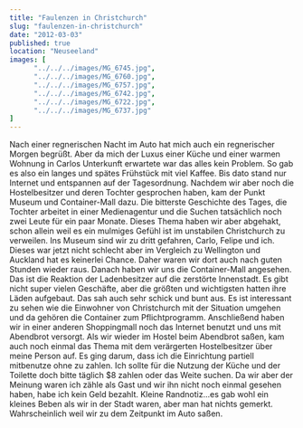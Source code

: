 ```yaml
---
title: "Faulenzen in Christchurch"
slug: "faulenzen-in-christchurch"
date: "2012-03-03"
published: true
location: "Neuseeland"
images: [
      "../../../images/MG_6745.jpg",
      "../../../images/MG_6760.jpg",
      "../../../images/MG_6757.jpg",
      "../../../images/MG_6742.jpg",
      "../../../images/MG_6722.jpg",
      "../../../images/MG_6737.jpg"
]
---
```


Nach einer regnerischen Nacht im Auto hat mich auch ein regnerischer Morgen begrüßt. Aber da mich der Luxus einer Küche und einer warmen Wohnung in Carlos Unterkunft erwartete war das alles kein Problem. So gab es also ein langes und spätes Frühstück mit viel Kaffee. 
Bis dato stand nur Internet und entspannen auf der Tagesordnung. Nachdem wir aber noch die Hostelbesitzer und deren Tochter gesprochen haben, kam der Punkt Museum und Container-Mall dazu. Die bitterste Geschichte des Tages, die Tochter arbeitet in einer Medienagentur und die Suchen tatsächlich noch zwei Leute für ein paar Monate. Dieses Thema haben wir aber abgehakt, schon allein weil es ein mulmiges Gefühl ist im unstabilen Christchurch zu verweilen.
Ins Museum sind wir zu dritt gefahren, Carlo, Felipe und ich. Dieses war jetzt nicht schlecht aber im Vergleich zu Wellington und Auckland hat es keinerlei Chance. Daher waren wir dort auch nach guten Stunden wieder raus. Danach haben wir uns die Container-Mall angesehen. Das ist die Reaktion der Ladenbesitzer auf die zerstörte Innenstadt. Es gibt nicht super vielen Geschäfte, aber die größten und wichtigsten hatten ihre Läden aufgebaut. Das sah auch sehr schick und bunt aus. Es ist interessant zu sehen wie die Einwohner von Christchurch mit der Situation umgehen und da gehören die Container zum Pflichtprogramm. Anschließend haben wir in einer anderen Shoppingmall noch das Internet benutzt und uns mit Abendbrot versorgt. Als wir wieder im Hostel beim Abendbrot saßen, kam auch noch einmal das Thema mit dem verärgerten Hostelbesitzer über meine Person auf. Es ging darum, dass ich die Einrichtung partiell mitbenutze ohne zu zahlen. Ich sollte für die Nutzung der Küche und der Toilette doch bitte täglich $8 zahlen oder das Weite suchen. Da wir aber der Meinung waren ich zähle als Gast und wir ihn nicht noch einmal gesehen haben, habe ich kein Geld bezahlt.
Kleine Randnotiz...es gab wohl ein kleines Beben als wir in der Stadt waren, aber man hat nichts gemerkt. Wahrscheinlich weil wir zu dem Zeitpunkt im Auto saßen.